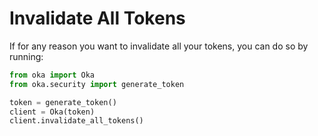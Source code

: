 # Invalidate All Tokens

If for any reason you want to invalidate all your tokens, you can do so by running:

```Python
from oka import Oka
from oka.security import generate_token

token = generate_token()
client = Oka(token)
client.invalidate_all_tokens()
```
